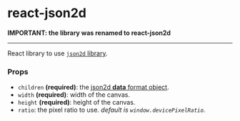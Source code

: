 react-json2d
=======

**IMPORTANT: the library was renamed to react-json2d**

---


React library to use [`json2d` library](https://github.com/gre/json2d).

### Props

- `children` **(required)**: the [json2d **data** format object](https://github.com/gre/json2d#the-data-format).
- `width` **(required)**: width of the canvas.
- `height` **(required)**: height of the canvas.
- `ratio`: the pixel ratio to use. *default is `window.devicePixelRatio`.*
